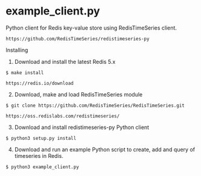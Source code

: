 # example_client.py

  Python client for Redis key-value store using RedisTimeSeries client.

    https://github.com/RedisTimeSeries/redistimeseries-py

  Installing

  1. Download and install the latest Redis 5.x

    $ make install
    
    https://redis.io/download

  2. Download, make and load RedisTimeSeries module

    $ git clone https://github.com/RedisTimeSeries/RedisTimeSeries.git

    https://oss.redislabs.com/redistimeseries/

  3. Download and install redistimeseries-py Python client

    $ python3 setup.py install

  4. Download and run an example Python script to create, add and query of timeseries in Redis.

    $ python3 example_client.py
